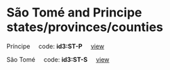 # São Tomé and Principe states/provinces/counties
Príncipe&nbsp;&nbsp;&nbsp;&nbsp;&nbsp;code: **id3:ST-P**&nbsp;&nbsp;&nbsp;&nbsp;&nbsp;[view](../export/geojson/medium/id3/st/p.geojson)&nbsp;&nbsp;&nbsp;&nbsp;&nbsp;


São Tomé&nbsp;&nbsp;&nbsp;&nbsp;&nbsp;code: **id3:ST-S**&nbsp;&nbsp;&nbsp;&nbsp;&nbsp;[view](../export/geojson/medium/id3/st/s.geojson)&nbsp;&nbsp;&nbsp;&nbsp;&nbsp;

